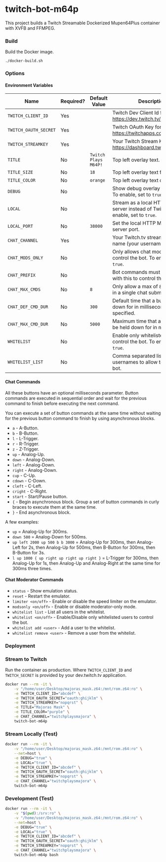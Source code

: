 # twitch-bot-m64p

This project builds a Twitch Streamable Dockerized Mupen64Plus container with XVFB and FFMPEG.

### Build
Build the Docker image.
```
./docker-build.sh
```



### Options

#### Environment Variables
| Name                  | Required? | Default Value        | Description                                                                        |
|-----------------------|-----------|----------------------|------------------------------------------------------------------------------------|
| `TWITCH_CLIENT_ID`    | Yes       |                      | Twitch Dev Client Id for Bot. https://dev.twitch.tv/console/apps                   |
| `TWITCH_OAUTH_SECRET` | Yes       |                      | Twitch OAuth Key for Bot. https://twitchapps.com/tmi                               |
| `TWITCH_STREAMKEY`    | Yes       |                      | Your Twitch Stream Key. https://dashboard.twitch.tv                                |
| `TITLE`               | No        | `Twitch Plays M64P!` | Top left overlay text.                                                             |
| `TITLE_SIZE`          | No        | `18`                 | Top left overlay text font size.                                                   |
| `TITLE_COLOR`         | No        | `orange`             | Top left overlay text color.                                                       |
| `DEBUG`               | No        |                      | Show debug overlay on top right. To enable, set to `true`.                         |
| `LOCAL`               | No        |                      | Stream as a local HTTP MPEGTS server instead of Twitch. To enable, set to `true`.  |
| `LOCAL_PORT`          | No        | `38000`              | Set the local HTTP MPEGTS server port.                                             |
| `CHAT_CHANNEL`        | Yes       |                      | Your Twitch.tv stream channel name (your username).                                |
| `CHAT_MODS_ONLY`      | No        |                      | Only allows chat moderators to control the bot. To enable, set to `true`.          |
| `CHAT_PREFIX`         | No        |                      | Bot commands must be prefixed with this to control the bot. i.e. `!`.              |
| `CHAT_MAX_CMDS`       | No        | `8`                  | Only allow a max of `8` commands in a single chat submission.                      |
| `CHAT_DEF_CMD_DUR`    | No        | `300`                | Default time that a button is held down for in milliseconds if not specified.      |
| `CHAT_MAX_CMD_DUR`    | No        | `5000`               | Maximum time that a button may be held down for in milliseconds.                   |
| `WHITELIST`           | No        |                      | Enable only whitelisted users to control the bot. To enable, set to `true`.        |
| `WHITELIST_LIST`      | No        |                      | Comma separated list of usernames to allow to control the bot.                     |

#### Chat Commands
All these buttons have an optional milliseconds parameter.
Button commands are executed in sequential order and wait for the previous command to finish before executing the next command.

You can execute a set of button commands at the same time without waiting for the previous button command to finish by using asynchronous blocks.

- `a` - A-Button.
- `b` - B-Button.
- `l` - L-Trigger.
- `r` - R-Trigger.
- `z` - Z-Trigger.
- `up` - Analog-Up.
- `down` - Analog-Down.
- `left` - Analog-Down.
- `right` - Analog-Down.
- `cup` - C-Up.
- `cdown` - C-Down.
- `cleft` - C-Left.
- `cright` - C-Right.
- `start` - Start/Pause button.
- `{` - Begin asynchronous block. Group a set of button commands in curly braces to execute them at the same time.
- `}` - End asynchronous block.

A few examples:

- `up` = Analog-Up for 300ms.
- `down 500` = Analog-Down for 500ms.
- `up left 2000 up 500 b b 3000` = Analog-Up for 300ms, then Analog-Left for 2s, then Analog-Up for 500ms, then B-Button for 300ms, then B-Button for 3s.
- `l up 1000 { up right up right up right }` = L-Trigger for 300ms, then Analog-Up for 1s, then Analog-Up and Analog-Right at the same time for 300ms three times.

#### Chat Moderator Commands
- `status` - Show emulation status.
- `reset` - Restart the emulator.
- `limiter <on/off>` - Enable or disable the speed limiter on the emulator.
- `modsonly <on/off>` - Enable or disable moderator-only mode.
- `whitelist list` - List all users in the whitelist.
- `whitelist <on/off>` - Enable/Disable only whitelisted users to control the bot.
- `whitelist add <user>` - Add a user to the whitelist.
- `whitelist remove <user>` - Remove a user from the whitelist.





### Deployment

### Stream to Twitch
Run the container as production.
Where `TWITCH_CLIENT_ID` and `TWITCH_SECRET` is provided by your dev.twitch.tv application.
```sh
docker run --rm -it \
	-v "/home/user/Desktop/majoras_mask.z64:/mnt/rom.z64:ro" \
	-e TWITCH_CLIENT_ID="abcdef" \
	-e TWITCH_OAUTH_SECRET="oauth:ghijklm" \
	-e TWITCH_STREAMKEY="nopqrst" \
	-e TITLE="Majoras Mask" \
	-e TITLE_COLOR="purple" \
	-e CHAT_CHANNEL="twitchplaysmajora" \
	twitch-bot-m64p
```

### Stream Locally (Test)
```sh
docker run --rm -it \
	-v "/home/user/Desktop/majoras_mask.z64:/mnt/rom.z64:ro" \
	--net=host \
	-e DEBUG="true" \
	-e LOCAL="true" \
	-e TWITCH_CLIENT_ID="abcdef" \
	-e TWITCH_OAUTH_SECRET="oauth:ghijklm" \
	-e TWITCH_STREAMKEY="nopqrst" \
	-e CHAT_CHANNEL="twitchplaysmajora" \
	twitch-bot-m64p
```

### Development (Test)
```sh
docker run --rm -it \
	-v "$(pwd):/srv:ro" \
	-v "/home/user/Desktop/majoras_mask.z64:/mnt/rom.z64:ro" \
	--net=host \
	-e DEBUG="true" \
	-e LOCAL="true" \
	-e TWITCH_CLIENT_ID="abcdef" \
	-e TWITCH_OAUTH_SECRET="oauth:ghijklm" \
	-e TWITCH_STREAMKEY="nopqrst" \
	-e CHAT_CHANNEL="twitchplaysmajora" \
	twitch-bot-m64p bash
```










